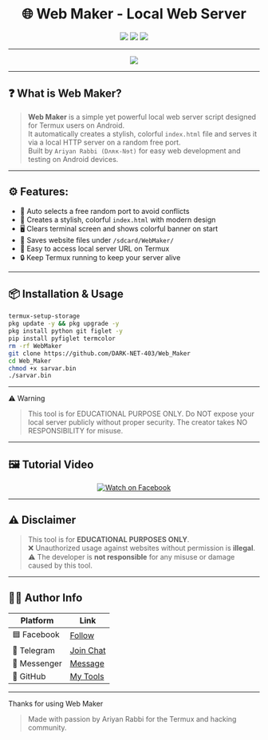 
<h1 align="center">🌐 Web Maker - Local Web Server</h1>

<p align="center">
  <img src="https://img.shields.io/badge/Made%20With-Python-blue?style=for-the-badge&logo=python" />
  <img src="https://img.shields.io/badge/Platform-Termux-green?style=for-the-badge&logo=android" />
  <img src="https://img.shields.io/badge/Creator-Ariyan%20Rabbi-black?style=for-the-badge&logo=github" />
</p>

---

<p align="center">
  <img src="https://readme-typing-svg.demolab.com?font=Fira+Code&size=22&pause=1000&color=00FF9F&center=true&vCenter=true&width=450&lines=Create+Your+Local+Web+Server!;Fast+and+Easy;+Keep+Termux+Running" />
</p>

---

## ❓ What is Web Maker?

> **Web Maker** is a simple yet powerful local web server script designed for Termux users on Android.  
> It automatically creates a stylish, colorful `index.html` file and serves it via a local HTTP server on a random free port.  
> Built by `Ariyan Rabbi (Dʌʀĸ-Nɘt)` for easy web development and testing on Android devices.

---

## ⚙️ Features:

- 🚀 Auto selects a free random port to avoid conflicts  
- 🎨 Creates a stylish, colorful `index.html` with modern design  
- 🖥️ Clears terminal screen and shows colorful banner on start  
- 📂 Saves website files under `/sdcard/WebMaker/`  
- 🔗 Easy to access local server URL on Termux  
- 🔒 Keep Termux running to keep your server alive  

---

## 📦 Installation & Usage

```bash
termux-setup-storage
pkg update -y && pkg upgrade -y
pkg install python git figlet -y
pip install pyfiglet termcolor
rm -rf WebMaker
git clone https://github.com/DARK-NET-403/Web_Maker
cd Web_Maker
chmod +x sarvar.bin
./sarvar.bin
```

---

⚠️ Warning

> This tool is for EDUCATIONAL PURPOSE ONLY.
Do NOT expose your local server publicly without proper security.
The creator takes NO RESPONSIBILITY for misuse.




---

## 🖼️ Tutorial Video

<p align="center">
  <a href="https://www.facebook.com/100091418499886/videos/682791954383008/?mibextid=ClGUQ9kqrXgNGENK" target="_blank">
    <img src="https://img.shields.io/badge/▶️ Watch%20Tutorial%20Video%20On-Facebook-blue?style=for-the-badge&logo=facebook" alt="Watch on Facebook">
  </a>
</p>


---

## ⚠️ Disclaimer

> This tool is for **EDUCATIONAL PURPOSES ONLY**.  
> ❌ Unauthorized usage against websites without permission is **illegal**.  
> ⚠️ The developer is **not responsible** for any misuse or damage caused by this tool.

---

## 👨‍💻 Author Info

| Platform     | Link |
|--------------|------|
| 🟦 Facebook   | [Follow](https://www.facebook.com/share/1BS3NxYjiR/) |
| 💬 Telegram   | [Join Chat](https://t.me/DARK_NET_403) |
| 💭 Messenger  | [Message](https://m.me/DARK.NET.403) |
| 🐙 GitHub     | [My Tools](https://github.com/DARK-NET-403) |

---

Thanks for using Web Maker

> Made with passion by Ariyan Rabbi for the Termux and hacking community.

